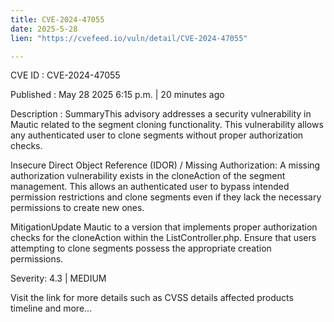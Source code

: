 ```yaml
---
title: CVE-2024-47055
date: 2025-5-28
lien: "https://cvefeed.io/vuln/detail/CVE-2024-47055"

---
```


CVE ID : CVE-2024-47055

Published :  May 28
2025
6:15 p.m. | 20 minutes ago

Description : SummaryThis advisory addresses a security vulnerability in Mautic related to the segment cloning functionality. This vulnerability allows any authenticated user to clone segments without proper authorization checks.

Insecure Direct Object Reference (IDOR) / Missing Authorization: A missing authorization vulnerability exists in the cloneAction of the segment management. This allows an authenticated user to bypass intended permission restrictions and clone segments even if they lack the necessary permissions to create new ones.

MitigationUpdate Mautic to a version that implements proper authorization checks for the cloneAction within the ListController.php. Ensure that users attempting to clone segments possess the appropriate creation permissions.

Severity: 4.3 | MEDIUM

Visit the link for more details
such as CVSS details
affected products
timeline
and more...
